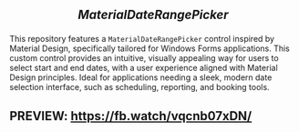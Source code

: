 ## ***<p align="center">MaterialDateRangePicker</p>***

This repository features a `MaterialDateRangePicker` control inspired by Material Design, specifically tailored for Windows Forms applications. This custom control provides an intuitive, visually appealing way for users to select start and end dates, with a user experience aligned with Material Design principles. Ideal for applications needing a sleek, modern date selection interface, such as scheduling, reporting, and booking tools.

## PREVIEW: https://fb.watch/vqcnb07xDN/
